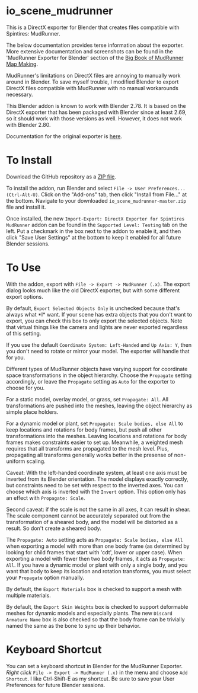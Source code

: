 # io_scene_mudrunner
This is a DirectX exporter for Blender that creates files compatible with Spintires: MudRunner.

The below documentation provides terse information about the exporter.  More extensive documentation and screenshots can be found in the 'MudRunner Exporter for Blender' section of the [Big Book of MudRunner Map Making](https://steamcommunity.com/sharedfiles/filedetails/?id=1583079240).

MudRunner's limitations on DirectX files are annoying to manually work around in Blender.  To save myself trouble, I modified Blender to export DirectX files compatible with MudRunner with no manual workarounds necessary.

This Blender addon is known to work with Blender 2.78.  It is based on the DirectX exporter that has been packaged with Blender since at least 2.69, so it should work with those versions as well.  However, it does not work with Blender 2.80.

Documentation for the original exporter is [here](https://en.blender.org/index.php/Extensions:2.6/Py/Scripts/Import-Export/DirectX_Exporter).

# To Install

Download the GitHub repository as a [ZIP file](https://github.com/fred-rum/io_scene_mudrunner/archive/master.zip).

To install the addon, run Blender and select `File -> User Preferences... (Ctrl-Alt-U)`.  Click on the "Add-ons" tab, then click "Install from File..." at the bottom.  Navigate to your downloaded `io_scene_mudrunner-master.zip` file and install it.

Once installed, the new `Import-Export: DirectX Exporter for Spintires MudRunner` addon can be found in the `Supported Level: Testing` tab on the left.  Put a checkmark in the box next to the addon to enable it, and then click "Save User Settings" at the bottom to keep it enabled for all future Blender sessions.

# To Use

With the addon, export with `File -> Export -> MudRunner (.x)`.  The export dialog looks much like the old DirectX exporter, but with some different export options.

By default, `Export Selected Objects Only` is unchecked because that's always what \*I\* want.  If your scene has extra objects that you don't want to export, you can check this box to only export the selected objects.  Note that virtual things like the camera and lights are never exported regardless of this setting.

If you use the default `Coordinate System: Left-Handed` and `Up Axis: Y`, then you don't need to rotate or mirror your model.  The exporter will handle that for you.

Different types of MudRunner objects have varying support for coordinate space transformations in the object hierarchy.  Choose the `Propagate` setting accordingly, or leave the `Propagate` setting as `Auto` for the exporter to choose for you.

For a static model, overlay model, or grass, set `Propagate: All`.  All transformations are pushed into the meshes, leaving the object hierarchy as simple place holders.

For a dynamic model or plant, set `Propagate: Scale bodies, else All` to keep locations and rotations for body frames, but push all other transformations into the meshes.  Leaving locations and rotations for body frames makes constraints easier to set up.  Meanwhile, a weighted mesh requires that all transforms are propagated to the mesh level.  Plus, propagating all transforms generally works better in the presense of non-uniform scaling.

Caveat: With the left-handed coordinate system, at least one axis must be inverted from its Blender orientation.  The model displays exactly correctly, but constraints need to be set with respect to the inverted axes.  You can choose which axis is inverted with the `Invert` option.  This option only has an effect with `Propagate: Scale`.

Second caveat: if the scale is not the same in all axes, it can result in shear.  The scale component cannot be accurately separated out from the transformation of a sheared body, and the model will be distorted as a result.  So don't create a sheared body.

The `Propagate: Auto` setting acts as `Propagate: Scale bodies, else All` when exporting a model with more than one body frame (as determined by looking for child frames that start with 'cdt', lower or upper case).  When exporting a model with fewer then two body frames, it acts as `Propagate: All`. If you have a dynamic model or plant with only a single body, and you want that body to keep its location and rotation transforms, you must select your `Propagate` option manually.

By default, the `Export Materials` box is checked to support a mesh with multiple materials.

By default, the `Export Skin Weights` box is checked to support deformable meshes for dynamic models and especially plants.  The new `Discard Armature Name` box is also checked so that the body frame can be trivially named the same as the bone to sync up their behavior.

# Keyboard Shortcut

You can set a keyboard shortcut in Blender for the MudRunner Exporter.  *Right click* `File -> Export -> MudRunner (.x)` in the menu and choose `Add Shortcut`.  I like Ctrl-Shift-E as my shortcut.  Be sure to save your User Preferences for future Blender sessions.
